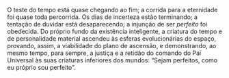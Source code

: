 O teste do tempo está quase chegando ao fim; a corrida para a eternidade foi quase toda percorrida. Os dias de incerteza estão terminando; a tentação de duvidar está desaparecendo; a injunção de ser *perfeito* foi obedecida. Do próprio fundo da existência inteligente, a criatura do tempo e de personalidade material ascendeu às esferas evolucionárias do espaço, provando, assim, a viabilidade do plano de ascensão, e demonstrando, ao mesmo tempo, para sempre, a justiça e a retidão do comando do Pai Universal às suas criaturas inferiores dos mundos: “Sejam perfeitos, como eu próprio sou perfeito”.